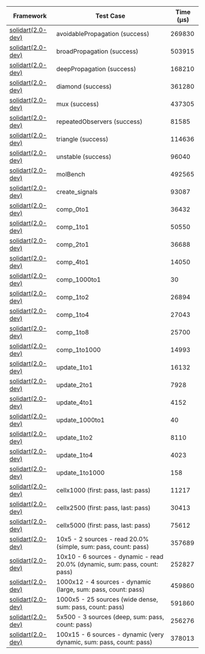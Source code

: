 | Framework | Test Case | Time (μs) |
| --- | --- | --- |
| [solidart(2.0-dev)](https://github.com/nank1ro/solidart/tree/dev) | avoidablePropagation (success) | 269830 |
| [solidart(2.0-dev)](https://github.com/nank1ro/solidart/tree/dev) | broadPropagation (success) | 503915 |
| [solidart(2.0-dev)](https://github.com/nank1ro/solidart/tree/dev) | deepPropagation (success) | 168210 |
| [solidart(2.0-dev)](https://github.com/nank1ro/solidart/tree/dev) | diamond (success) | 361280 |
| [solidart(2.0-dev)](https://github.com/nank1ro/solidart/tree/dev) | mux (success) | 437305 |
| [solidart(2.0-dev)](https://github.com/nank1ro/solidart/tree/dev) | repeatedObservers (success) | 81585 |
| [solidart(2.0-dev)](https://github.com/nank1ro/solidart/tree/dev) | triangle (success) | 114636 |
| [solidart(2.0-dev)](https://github.com/nank1ro/solidart/tree/dev) | unstable (success) | 96040 |
| [solidart(2.0-dev)](https://github.com/nank1ro/solidart/tree/dev) | molBench | 492565 |
| [solidart(2.0-dev)](https://github.com/nank1ro/solidart/tree/dev) | create_signals | 93087 |
| [solidart(2.0-dev)](https://github.com/nank1ro/solidart/tree/dev) | comp_0to1 | 36432 |
| [solidart(2.0-dev)](https://github.com/nank1ro/solidart/tree/dev) | comp_1to1 | 50550 |
| [solidart(2.0-dev)](https://github.com/nank1ro/solidart/tree/dev) | comp_2to1 | 36688 |
| [solidart(2.0-dev)](https://github.com/nank1ro/solidart/tree/dev) | comp_4to1 | 14050 |
| [solidart(2.0-dev)](https://github.com/nank1ro/solidart/tree/dev) | comp_1000to1 | 30 |
| [solidart(2.0-dev)](https://github.com/nank1ro/solidart/tree/dev) | comp_1to2 | 26894 |
| [solidart(2.0-dev)](https://github.com/nank1ro/solidart/tree/dev) | comp_1to4 | 27043 |
| [solidart(2.0-dev)](https://github.com/nank1ro/solidart/tree/dev) | comp_1to8 | 25700 |
| [solidart(2.0-dev)](https://github.com/nank1ro/solidart/tree/dev) | comp_1to1000 | 14993 |
| [solidart(2.0-dev)](https://github.com/nank1ro/solidart/tree/dev) | update_1to1 | 16132 |
| [solidart(2.0-dev)](https://github.com/nank1ro/solidart/tree/dev) | update_2to1 | 7928 |
| [solidart(2.0-dev)](https://github.com/nank1ro/solidart/tree/dev) | update_4to1 | 4152 |
| [solidart(2.0-dev)](https://github.com/nank1ro/solidart/tree/dev) | update_1000to1 | 40 |
| [solidart(2.0-dev)](https://github.com/nank1ro/solidart/tree/dev) | update_1to2 | 8110 |
| [solidart(2.0-dev)](https://github.com/nank1ro/solidart/tree/dev) | update_1to4 | 4023 |
| [solidart(2.0-dev)](https://github.com/nank1ro/solidart/tree/dev) | update_1to1000 | 158 |
| [solidart(2.0-dev)](https://github.com/nank1ro/solidart/tree/dev) | cellx1000 (first: pass, last: pass) | 11217 |
| [solidart(2.0-dev)](https://github.com/nank1ro/solidart/tree/dev) | cellx2500 (first: pass, last: pass) | 30413 |
| [solidart(2.0-dev)](https://github.com/nank1ro/solidart/tree/dev) | cellx5000 (first: pass, last: pass) | 75612 |
| [solidart(2.0-dev)](https://github.com/nank1ro/solidart/tree/dev) | 10x5 - 2 sources - read 20.0% (simple, sum: pass, count: pass) | 357689 |
| [solidart(2.0-dev)](https://github.com/nank1ro/solidart/tree/dev) | 10x10 - 6 sources - dynamic - read 20.0% (dynamic, sum: pass, count: pass) | 252827 |
| [solidart(2.0-dev)](https://github.com/nank1ro/solidart/tree/dev) | 1000x12 - 4 sources - dynamic (large, sum: pass, count: pass) | 459860 |
| [solidart(2.0-dev)](https://github.com/nank1ro/solidart/tree/dev) | 1000x5 - 25 sources (wide dense, sum: pass, count: pass) | 591860 |
| [solidart(2.0-dev)](https://github.com/nank1ro/solidart/tree/dev) | 5x500 - 3 sources (deep, sum: pass, count: pass) | 256276 |
| [solidart(2.0-dev)](https://github.com/nank1ro/solidart/tree/dev) | 100x15 - 6 sources - dynamic (very dynamic, sum: pass, count: pass) | 378013 |
